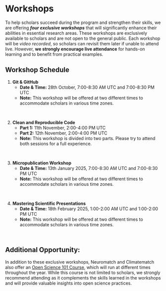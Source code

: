 # Workshops 

To help scholars succeed during the program and strengthen their skills, we are offering ***four exclusive workshops*** that will significantly enhance their abilities in essential research areas. These workshops are exclusively available to scholars and are not open to the general public. Each workshop will be *video recorded*, so scholars can revisit them later if unable to attend live. However, **we strongly encourage live attendance** for hands-on learning and to benefit from practical examples.

## **Workshop Schedule**

1. **Git & GitHub**
   - **Date & Time:** 28th October, 7:00-8:30 AM UTC and 7:00-8:30 PM UTC
   - **Note:** This workshop will be offered at two different times to accommodate scholars in various time zones.
<br>

2. **Clean and Reproducible Code**
   - **Part 1:** 11th November, 2:00-4:00 PM UTC  
   - **Part 2:** 12th November, 2:00-4:00 PM UTC
   - **Note:** This workshop is divided into two parts. Please try to attend both sessions for a full experience.
<br>

3. **Micropublication Workshop**
   - **Date & Time:** 13th January 2025, 7:00-8:30 AM UTC and 7:00-8:30 PM UTC
   - **Note:** This workshop will be offered at two different times to accommodate scholars in various time zones.
<br>

4. **Mastering Scientific Presentations**
   - **Date & Time:** 18th February 2025, 1:00-2:00 AM UTC and 1:00-2:00 PM UTC
    - **Note:** This workshop will be offered at two different times to accommodate scholars in various time zones.
<br>

## Additional Opportunity:
In addition to these exclusive workshops, Neuromatch and Climatematch also offer an [Open Science 101 Course](https://neuromatch.io/open-science-101-course/), which will run at different times throughout the year. While this course is not limited to scholars, we strongly recommend attending as it complements the skills learned in the workshops and will provide valuable insights into open science practices.

